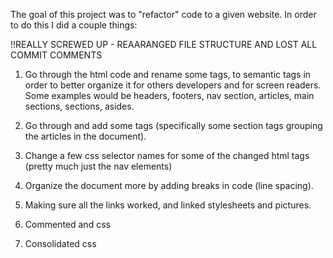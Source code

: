 The goal of this project was to "refactor" code to a given website. In order to do this I did a couple things:

!!REALLY SCREWED UP - REAARANGED FILE STRUCTURE AND LOST ALL COMMIT COMMENTS

1. Go through the html code and rename some tags, to semantic tags in order to better organize it for others developers
and for screen readers. Some examples would be headers, footers, nav section, articles, main sections, sections, asides.

2. Go through and add some tags (specifically some section tags grouping the articles in the document).

3. Change a few css selector names for some of the changed html tags (pretty much just the nav elements)

4. Organize the document more by adding breaks in code (line spacing).

5. Making sure all the links worked, and linked stylesheets and pictures.

6. Commented and css 

7. Consolidated css